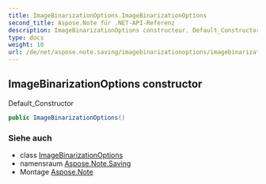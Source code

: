 ```yaml
---
title: ImageBinarizationOptions.ImageBinarizationOptions
second_title: Aspose.Note für .NET-API-Referenz
description: ImageBinarizationOptions constructeur. Default_Constructor
type: docs
weight: 10
url: /de/net/aspose.note.saving/imagebinarizationoptions/imagebinarizationoptions/
---
```

## ImageBinarizationOptions constructor

Default_Constructor

```csharp
public ImageBinarizationOptions()
```

### Siehe auch

* class [ImageBinarizationOptions](../)
* namensraum [Aspose.Note.Saving](../../imagebinarizationoptions/)
* Montage [Aspose.Note](../../../)


